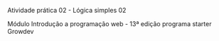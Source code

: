 Atividade prática 02 - Lógica simples 02

Módulo Introdução a programação web - 13ª edição programa starter Growdev
